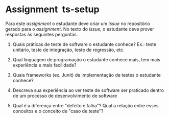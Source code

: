 # Assignment  ts-setup #

Para este _assignment_ o estudante deve criar um _issue_ no repositório gerado para o _assignment_. No texto do _issue_, o estudante deve prover respostas às seguintes perguntas.

1. Quais práticas de teste de software o estudante conhece? Ex.: teste unitário, teste de integração, teste de regressão, etc.

1. Qual linguagem de programação o estudante conhece mais, tem mais experiência e mais facilidade?

1. Quais frameworks (ex. Junit) de implementação de testes o estudante conhece?

1. Descreva sua experiência ao ver teste de software ser praticado dentro de um processo de desenvolvimento de software

1. Qual é a diferença entre "defeito e falha"? Qual a relação entre esses conceitos e o conceito de "caso de teste"?